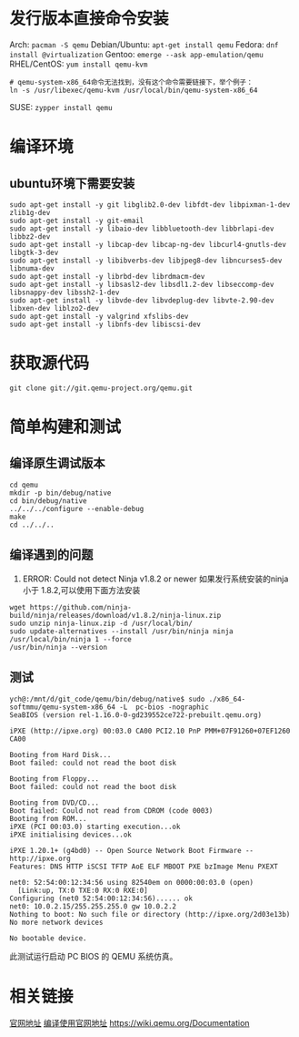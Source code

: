 # 发行版本直接命令安装
Arch: `pacman -S qemu`
Debian/Ubuntu: `apt-get install qemu`
Fedora: `dnf install @virtualization`
Gentoo: `emerge --ask app-emulation/qemu`
RHEL/CentOS: `yum install qemu-kvm`
```
# qemu-system-x86_64命令无法找到，没有这个命令需要链接下，举个例子：
ln -s /usr/libexec/qemu-kvm /usr/local/bin/qemu-system-x86_64
```
SUSE: `zypper install qemu`

# 编译环境

## ubuntu环境下需要安装

```shell
sudo apt-get install -y git libglib2.0-dev libfdt-dev libpixman-1-dev zlib1g-dev
sudo apt-get install -y git-email
sudo apt-get install -y libaio-dev libbluetooth-dev libbrlapi-dev libbz2-dev
sudo apt-get install -y libcap-dev libcap-ng-dev libcurl4-gnutls-dev libgtk-3-dev
sudo apt-get install -y libibverbs-dev libjpeg8-dev libncurses5-dev libnuma-dev
sudo apt-get install -y librbd-dev librdmacm-dev
sudo apt-get install -y libsasl2-dev libsdl1.2-dev libseccomp-dev libsnappy-dev libssh2-1-dev
sudo apt-get install -y libvde-dev libvdeplug-dev libvte-2.90-dev libxen-dev liblzo2-dev
sudo apt-get install -y valgrind xfslibs-dev 
sudo apt-get install -y libnfs-dev libiscsi-dev
```

# 获取源代码
```shell
git clone git://git.qemu-project.org/qemu.git
```

# 简单构建和测试
## 编译原生调试版本
```shell
cd qemu
mkdir -p bin/debug/native
cd bin/debug/native
../../../configure --enable-debug
make
cd ../../..
```

## 编译遇到的问题
1. ERROR: Could not detect Ninja v1.8.2 or newer
如果发行系统安装的ninja小于 1.8.2,可以使用下面方法安装
```
wget https://github.com/ninja-build/ninja/releases/download/v1.8.2/ninja-linux.zip
sudo unzip ninja-linux.zip -d /usr/local/bin/
sudo update-alternatives --install /usr/bin/ninja ninja /usr/local/bin/ninja 1 --force
/usr/bin/ninja --version
```

## 测试
```shell
ych@:/mnt/d/git_code/qemu/bin/debug/native$ sudo ./x86_64-softmmu/qemu-system-x86_64 -L  pc-bios -nographic
SeaBIOS (version rel-1.16.0-0-gd239552ce722-prebuilt.qemu.org)

iPXE (http://ipxe.org) 00:03.0 CA00 PCI2.10 PnP PMM+07F91260+07EF1260 CA00

Booting from Hard Disk...
Boot failed: could not read the boot disk

Booting from Floppy...
Boot failed: could not read the boot disk

Booting from DVD/CD...
Boot failed: Could not read from CDROM (code 0003)
Booting from ROM...
iPXE (PCI 00:03.0) starting execution...ok
iPXE initialising devices...ok

iPXE 1.20.1+ (g4bd0) -- Open Source Network Boot Firmware -- http://ipxe.org
Features: DNS HTTP iSCSI TFTP AoE ELF MBOOT PXE bzImage Menu PXEXT

net0: 52:54:00:12:34:56 using 82540em on 0000:00:03.0 (open)
  [Link:up, TX:0 TXE:0 RX:0 RXE:0]
Configuring (net0 52:54:00:12:34:56)...... ok
net0: 10.0.2.15/255.255.255.0 gw 10.0.2.2
Nothing to boot: No such file or directory (http://ipxe.org/2d03e13b)
No more network devices

No bootable device.
```
此测试运行启动 PC BIOS 的 QEMU 系统仿真。

# 相关链接
[官网地址](https://www.qemu.org/)
[编译使用官网地址](https://wiki.qemu.org/Hosts/Linux)
https://wiki.qemu.org/Documentation